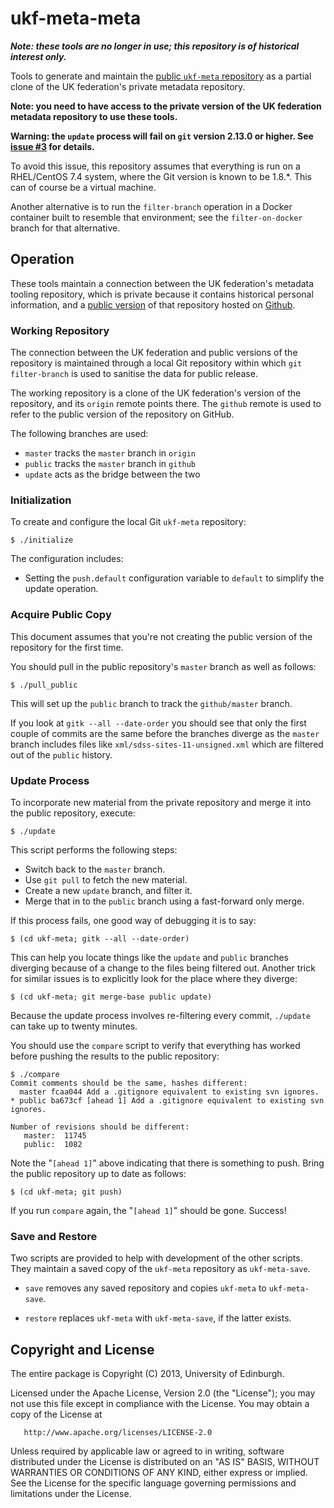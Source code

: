 # ukf-meta-meta

***Note: these tools are no longer in use; this repository is of historical interest only.***

Tools to generate and maintain the
[public `ukf-meta` repository](https://github.com/ukf/ukf-meta) as
a partial clone of the UK federation's private metadata repository.

**Note: you need to have access to the private version of the
UK federation metadata repository to use these tools.**

**Warning: the `update` process will fail on `git` version 2.13.0 or higher.
See [issue #3](https://github.com/ukf/ukf-meta-meta/issues/3) for details.**

To avoid this issue, this repository assumes that everything is run on a
RHEL/CentOS 7.4 system, where the Git version is known to be 1.8.\*. This can
of course be a virtual machine.

Another alternative is to run the `filter-branch` operation in a Docker
container built to resemble that environment; see the `filter-on-docker`
branch for that alternative.

## Operation

These tools maintain a connection between the UK federation's
metadata tooling repository, which is
private because it contains historical personal information, and a
[public version](https://github.com/ukf/ukf-meta) of that repository hosted
on [Github](https://github.com/).

### Working Repository

The connection between the UK federation and public versions of the repository
is maintained through a local Git repository within which
`git filter-branch` is used to sanitise the data for public release.

The working repository is a clone of the UK federation's
version of the repository, and its `origin` remote points there. The `github`
remote is used to refer to the public version of the repository on GitHub.

The following branches are used:

* `master` tracks the `master` branch in `origin`
* `public` tracks the `master` branch in `github`
* `update` acts as the bridge between the two

### Initialization

To create and configure the local Git `ukf-meta` repository:

    $ ./initialize

The configuration includes:

* Setting the `push.default` configuration variable to `default` to
simplify the update operation.

### Acquire Public Copy

This document assumes that you're not creating the public version of the
repository for the first time.

You should pull in the public repository's `master` branch as well
as follows:

    $ ./pull_public

This will set up the `public` branch to track the `github/master` branch.

If you look at `gitk --all --date-order` you should see that only the first
couple of commits are the same before the branches diverge as the `master`
branch includes files like `xml/sdss-sites-11-unsigned.xml` which are filtered
out of the `public` history.

### Update Process

To incorporate new material from the private repository and merge it into the public
repository, execute:

    $ ./update

This script performs the following steps:

* Switch back to the `master` branch.
* Use `git pull` to fetch the new material.
* Create a new `update` branch, and filter it.
* Merge that in to the `public` branch using a fast-forward only merge.

If this process fails, one good way of debugging it is to say:

    $ (cd ukf-meta; gitk --all --date-order)

This can help you locate things like the `update` and `public` branches
diverging because of a change to the files being filtered out. Another trick
for similar issues is to explicitly look for the place where they diverge:

    $ (cd ukf-meta; git merge-base public update)

Because the update process involves re-filtering every commit,
`./update` can take up to twenty minutes.

You should use the `compare` script to verify that everything has worked
before pushing the results to the public repository:

    $ ./compare
    Commit comments should be the same, hashes different:
      master fcaa044 Add a .gitignore equivalent to existing svn ignores.
    * public ba673cf [ahead 1] Add a .gitignore equivalent to existing svn ignores.

    Number of revisions should be different:
       master:  11745
       public:  1082

Note the "`[ahead 1]`" above indicating that there is something to push. Bring the
public repository up to date as follows:

    $ (cd ukf-meta; git push)

If you run `compare` again, the "`[ahead 1]`" should be gone. Success!

### Save and Restore

Two scripts are provided to help with development of the other scripts. They maintain
a saved copy of the `ukf-meta` repository as `ukf-meta-save`.

* `save` removes any saved repository and copies `ukf-meta` to `ukf-meta-save`.

* `restore` replaces `ukf-meta` with `ukf-meta-save`, if the latter exists.

## Copyright and License

The entire package is Copyright (C) 2013, University of Edinburgh.

Licensed under the Apache License, Version 2.0 (the "License");
you may not use this file except in compliance with the License.
You may obtain a copy of the License at

       http://www.apache.org/licenses/LICENSE-2.0

Unless required by applicable law or agreed to in writing, software
distributed under the License is distributed on an "AS IS" BASIS,
WITHOUT WARRANTIES OR CONDITIONS OF ANY KIND, either express or implied.
See the License for the specific language governing permissions and
limitations under the License.
